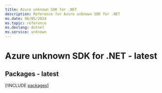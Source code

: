 ```yaml
---
title: Azure unknown SDK for .NET
description: Reference for Azure unknown SDK for .NET
ms.date: 06/05/2024
ms.topic: reference
ms.devlang: dotnet
ms.service: unknown
---
```

# Azure unknown SDK for .NET - latest
## Packages - latest
[!INCLUDE [packages](unknown-index.md)]